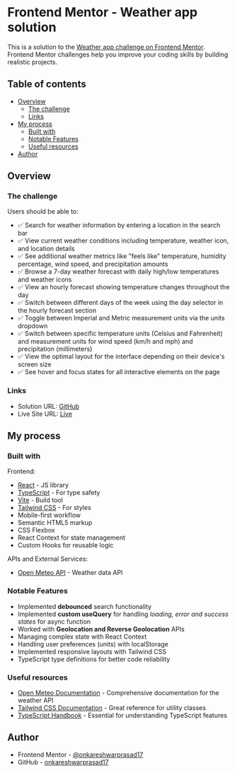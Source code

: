 # Frontend Mentor - Weather app solution

This is a solution to the [Weather app challenge on Frontend Mentor](https://www.frontendmentor.io/challenges/weather-app-K1FhddVm49). Frontend Mentor challenges help you improve your coding skills by building realistic projects.

## Table of contents

- [Overview](#overview)
  - [The challenge](#the-challenge)
  - [Links](#links)
- [My process](#my-process)
  - [Built with](#built-with)
  - [Notable Features](#notable-features)
  - [Useful resources](#useful-resources)
- [Author](#author)

## Overview

### The challenge

Users should be able to:

- ✅ Search for weather information by entering a location in the search bar
- ✅ View current weather conditions including temperature, weather icon, and location details
- ✅ See additional weather metrics like "feels like" temperature, humidity percentage, wind speed, and precipitation amounts
- ✅ Browse a 7-day weather forecast with daily high/low temperatures and weather icons
- ✅ View an hourly forecast showing temperature changes throughout the day
- ✅ Switch between different days of the week using the day selector in the hourly forecast section
- ✅ Toggle between Imperial and Metric measurement units via the units dropdown
- ✅ Switch between specific temperature units (Celsius and Fahrenheit) and measurement units for wind speed (km/h and mph) and precipitation (millimeters)
- ✅ View the optimal layout for the interface depending on their device's screen size
- ✅ See hover and focus states for all interactive elements on the page

### Links

- Solution URL: [GitHub](https://github.com/onkareshwarprasad17/frontend-mentor/tree/main/weather-app)
- Live Site URL: [Live](https://weather-app-main-ten-chi.vercel.app/)

## My process

### Built with

Frontend:

- [React](https://reactjs.org/) - JS library
- [TypeScript](https://www.typescriptlang.org/) - For type safety
- [Vite](https://vitejs.dev/) - Build tool
- [Tailwind CSS](https://tailwindcss.com/) - For styles
- Mobile-first workflow
- Semantic HTML5 markup
- CSS Flexbox
- React Context for state management
- Custom Hooks for reusable logic

APIs and External Services:

- [Open Meteo API](https://open-meteo.com/) - Weather data API

### Notable Features

- Implemented **debounced** search functionality
- Implemented **custom useQuery** for handling _loading, error and success states_ for async function
- Worked with **Geolocation and Reverse Geolocation** APIs
- Managing complex state with React Context
- Handling user preferences (units) with localStorage
- Implemented responsive layouts with Tailwind CSS
- TypeScript type definitions for better code reliability

### Useful resources

- [Open Meteo Documentation](https://open-meteo.com/en/docs) - Comprehensive documentation for the weather API
- [Tailwind CSS Documentation](https://tailwindcss.com/docs) - Great reference for utility classes
- [TypeScript Handbook](https://www.typescriptlang.org/docs/handbook/intro.html) - Essential for understanding TypeScript features

## Author

- Frontend Mentor - [@onkareshwarprasad17](https://www.frontendmentor.io/profile/onkareshwarprasad17)
- GitHub - [onkareshwarprasad17](https://github.com/onkareshwarprasad17)
